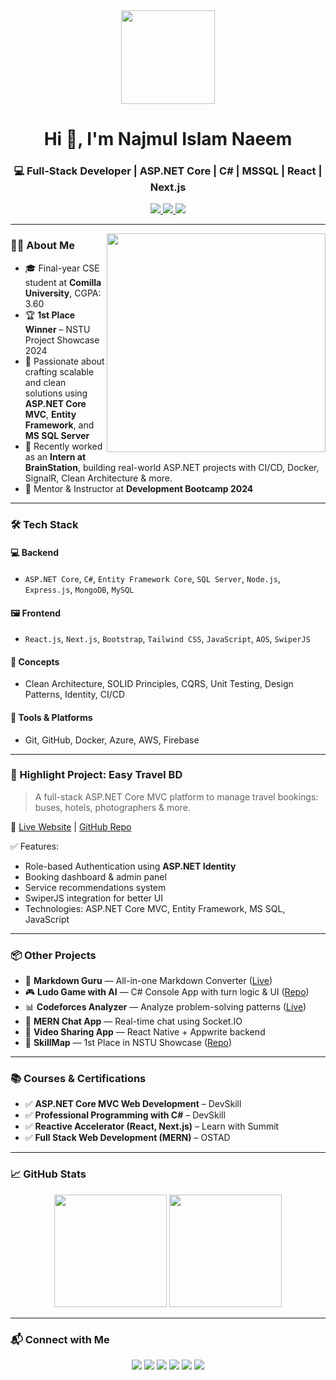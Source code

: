 <div align="center">
  <img height="150" src="https://media.giphy.com/media/M9gbBd9nbDrOTu1Mqx/giphy.gif" />
</div>

<h1 align="center">Hi 👋, I'm Najmul Islam Naeem</h1>
<h3 align="center">💻 Full-Stack Developer | ASP.NET Core | C# | MSSQL | React | Next.js</h3>

<p align="center">
  <a href="https://www.linkedin.com/in/najmul-islam-naeem/" target="_blank">
    <img src="https://img.shields.io/badge/LinkedIn-0077B5?logo=linkedin&logoColor=white&style=for-the-badge" />
  </a>
  <a href="https://www.youtube.com/@ICTCareHome" target="_blank">
    <img src="https://img.shields.io/badge/YouTube-FF0000?logo=youtube&logoColor=white&style=for-the-badge" />
  </a>
  <a href="mailto:csenajmulislamnaeem@gmail.com">
    <img src="https://img.shields.io/badge/Email-csenajmulislamnaeem@gmail.com-red?style=for-the-badge&logo=gmail&logoColor=white" />
  </a>
</p>

---

<img align="right" src="https://cdn.dribbble.com/users/1708955/screenshots/4168871/programmer.gif" width="350"/>

### 👨‍🎓 About Me

- 🎓 Final-year CSE student at **Comilla University**, CGPA: 3.60  
- 🏆 **1st Place Winner** – NSTU Project Showcase 2024  
- 📌 Passionate about crafting scalable and clean solutions using **ASP.NET Core MVC**, **Entity Framework**, and **MS SQL Server**
- 💼 Recently worked as an **Intern at BrainStation**, building real-world ASP.NET projects with CI/CD, Docker, SignalR, Clean Architecture & more.
- 🚀 Mentor & Instructor at **Development Bootcamp 2024**

---

### 🛠 Tech Stack

#### 💻 Backend
- `ASP.NET Core`, `C#`, `Entity Framework Core`, `SQL Server`, `Node.js`, `Express.js`, `MongoDB`, `MySQL`

#### 🖼 Frontend
- `React.js`, `Next.js`, `Bootstrap`, `Tailwind CSS`, `JavaScript`, `AOS`, `SwiperJS`

#### 🧠 Concepts
- Clean Architecture, SOLID Principles, CQRS, Unit Testing, Design Patterns, Identity, CI/CD

#### 🔧 Tools & Platforms
- Git, GitHub, Docker, Azure, AWS, Firebase

---

### 🚀 Highlight Project: Easy Travel BD

> A full-stack ASP.NET Core MVC platform to manage travel bookings: buses, hotels, photographers & more.

🔗 [Live Website](https://easytravelbd.onrender.com/) | [GitHub Repo](https://github.com/Learnathon-By-Geeky-Solutions/dynamic-dev)

✅ Features:
- Role-based Authentication using **ASP.NET Identity**
- Booking dashboard & admin panel
- Service recommendations system
- SwiperJS integration for better UI
- Technologies: ASP.NET Core MVC, Entity Framework, MS SQL, JavaScript

---

### 📦 Other Projects

- 🧠 **Markdown Guru** — All-in-one Markdown Converter ([Live](https://www.markdownguru.com/))
- 🎮 **Ludo Game with AI** — C# Console App with turn logic & UI ([Repo](https://github.com/naeemcse/ludo-game-csharp))
- 📊 **Codeforces Analyzer** — Analyze problem-solving patterns ([Live](https://cfanalyzer.vercel.app/))
- 💬 **MERN Chat App** — Real-time chat using Socket.IO
- 📸 **Video Sharing App** — React Native + Appwrite backend
- 📍 **SkillMap** — 1st Place in NSTU Showcase ([Repo](https://github.com/naeemcse/skill-map))

---

### 📚 Courses & Certifications

- ✅ **ASP.NET Core MVC Web Development** – DevSkill
- ✅ **Professional Programming with C#** – DevSkill
- ✅ **Reactive Accelerator (React, Next.js)** – Learn with Summit
- ✅ **Full Stack Web Development (MERN)** – OSTAD

---

### 📈 GitHub Stats

<p align="center">
  <img src="https://github-readme-stats.vercel.app/api?username=naeemcse&show_icons=true&theme=default" height="180"/>
  <img src="https://github-readme-stats.vercel.app/api/top-langs/?username=naeemcse&layout=compact" height="180"/>
</p>

---

### 📬 Connect with Me

<p align="center">
  <a href="https://linkedin.com/in/najmul-islam-naeem/" target="_blank"><img src="https://img.icons8.com/color/48/000000/linkedin.png"/></a>
  <a href="https://www.youtube.com/@ICTCareHome" target="_blank"><img src="https://img.icons8.com/color/48/000000/youtube-play.png"/></a>
  <a href="https://twitter.com/n_i_naeem" target="_blank"><img src="https://img.icons8.com/color/48/000000/twitter.png"/></a>
  <a href="https://medium.com/@csenajmulislamnaeem" target="_blank"><img src="https://img.icons8.com/ios-filled/50/000000/medium-logo.png"/></a>
  <a href="https://codeforces.com/profile/csenaeem" target="_blank"><img src="https://img.icons8.com/windows/32/codeforces.png"/></a>
  <a href="https://leetcode.com/naeemnajmul/" target="_blank"><img src="https://img.icons8.com/external-tal-revivo-color-tal-revivo/24/external-level-up-your-coding-skills-and-quickly-land-a-job-logo-color-tal-revivo.png"/></a>
</p>
